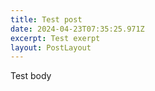 ```yaml
---
title: Test post
date: 2024-04-23T07:35:25.971Z
excerpt: Test exerpt
layout: PostLayout
---
```

Test body